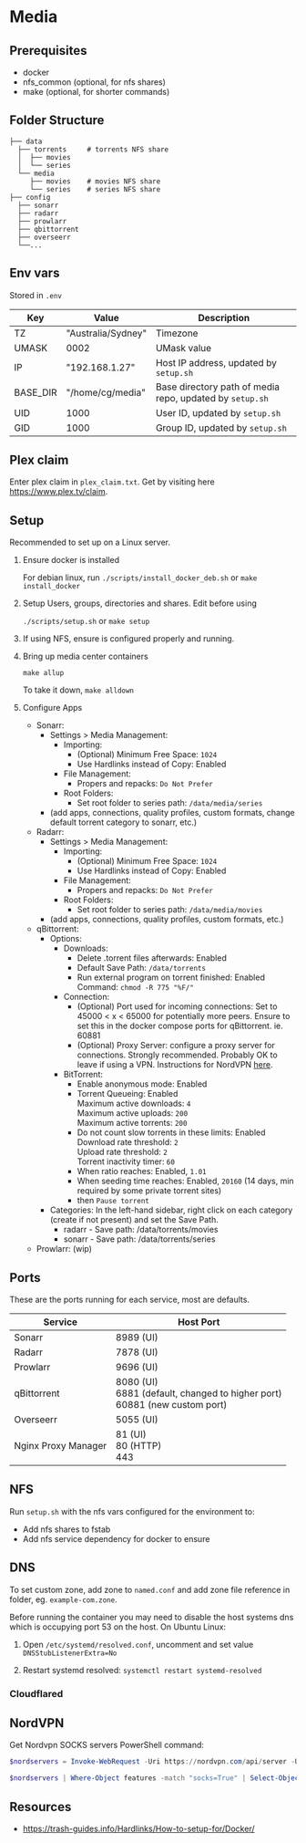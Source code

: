 # Media

## Prerequisites

- docker
- nfs_common (optional, for nfs shares)
- make (optional, for shorter commands)

## Folder Structure

```
├── data
  ├── torrents     # torrents NFS share
  │  ├── movies
  │  └── series
  └── media
     ├── movies    # movies NFS share
     └── series    # series NFS share
├── config
  ├── sonarr
  ├── radarr
  ├── prowlarr
  ├── qbittorrent
  ├── overseerr
  └──...
```

## Env vars

Stored in `.env`

| Key | Value | Description |
| --- | --- | --- |
| TZ | "Australia/Sydney" | Timezone |
| UMASK | 0002 | UMask value |
| IP | "192.168.1.27" | Host IP address, updated by `setup.sh` |
| BASE_DIR | "/home/cg/media" | Base directory path of media repo, updated by `setup.sh` |
| UID | 1000 | User ID, updated by `setup.sh` |
| GID | 1000 | Group ID, updated by `setup.sh` |

## Plex claim

Enter plex claim in `plex_claim.txt`. Get by visiting here https://www.plex.tv/claim.

## Setup

Recommended to set up on a Linux server.

1. Ensure docker is installed

   For debian linux, run `./scripts/install_docker_deb.sh` or `make install_docker`

2. Setup Users, groups, directories and shares. Edit before using

   `./scripts/setup.sh` or `make setup`

3. If using NFS, ensure is configured properly and running.

4. Bring up media center containers

   `make allup`

   To take it down, `make alldown`

5. Configure Apps

   - Sonarr:
     - Settings > Media Management:
         - Importing:
            - (Optional) Minimum Free Space: `1024`
            - Use Hardlinks instead of Copy: Enabled
         - File Management:
            - Propers and repacks: `Do Not Prefer`
         - Root Folders:
            - Set root folder to series path: `/data/media/series`
     - (add apps, connections, quality profiles, custom formats, change default torrent category to sonarr, etc.)
   - Radarr:
     - Settings > Media Management:
         - Importing:
            - (Optional) Minimum Free Space: `1024`
            - Use Hardlinks instead of Copy: Enabled
         - File Management:
            - Propers and repacks: `Do Not Prefer`
         - Root Folders:
            - Set root folder to series path: `/data/media/movies`
     - (add apps, connections, quality profiles, custom formats, etc.)
   - qBittorrent:
     - Options:
       - Downloads:
         - Delete .torrent files afterwards: Enabled
         - Default Save Path: `/data/torrents`
         - Run external program on torrent finished: Enabled <br>
           Command: `chmod -R 775 "%F/"`
       - Connection:
         - (Optional) Port used for incoming connections: Set to 45000 < x < 65000 for potentially more peers. Ensure to set this in the docker compose ports for qBittorrent. ie. 60881
         - (Optional) Proxy Server: configure a proxy server for connections. Strongly recommended. Probably OK to leave if using a VPN. Instructions for NordVPN [here](https://support.nordvpn.com/Connectivity/Proxy/1087802472/Proxy-setup-on-qBittorrent.htm).
       - BitTorrent:
         - Enable anonymous mode: Enabled
         - Torrent Queueing: Enabled <br>
           Maximum active downloads: `4` <br>
           Maximum active uploads: `200` <br>
           Maximum active torrents: `200`
         - Do not count slow torrents in these limits: Enabled <br>
           Download rate threshold: `2` <br>
           Upload rate threshold: `2` <br>
           Torrent inactivity timer: `60`
         - When ratio reaches: Enabled, `1.01`
         - When seeding time reaches: Enabled, `20160` (14 days, min required by some private torrent sites)
         - then `Pause torrent`
     - Categories: In the left-hand sidebar, right click on each category (create if not present) and set the Save Path.
       - radarr - Save path: /data/torrents/movies
       - sonarr - Save path: /data/torrents/series
   - Prowlarr: (wip)

## Ports

These are the ports running for each service, most are defaults.

| Service | Host Port |
| --- | --- |
| Sonarr | 8989 (UI) | 
| Radarr | 7878 (UI) | 
| Prowlarr | 9696 (UI) | 
| qBittorrent | 8080 (UI)<br>6881 (default, changed to higher port)<br>60881 (new custom port) | 
| Overseerr | 5055 (UI) | 
| Nginx Proxy Manager | 81 (UI)<br>80 (HTTP)<br>443 | 

## NFS

Run `setup.sh` with the nfs vars configured for the environment to:
- Add nfs shares to fstab
- Add nfs service dependency for docker to ensure

## DNS

To set custom zone, add zone to `named.conf` and add zone file reference in folder, eg. `example-com.zone`.

Before running the container you may need to disable the host systems dns which is occupying port 53 on the host. On Ubuntu Linux:

1. Open `/etc/systemd/resolved.conf`, uncomment and set value `DNSStubListenerExtra=No`

2. Restart systemd resolved: `systemctl restart systemd-resolved`

### Cloudflared

## NordVPN

Get Nordvpn SOCKS servers PowerShell command:

```Powershell
$nordservers = Invoke-WebRequest -Uri https://nordvpn.com/api/server -UseBasicParsing -Method GET | ConvertFrom-Json

$nordservers | Where-Object features -match "socks=True" | Select-Object name, domain, load | Sort-Object name
```

## Resources

- https://trash-guides.info/Hardlinks/How-to-setup-for/Docker/

